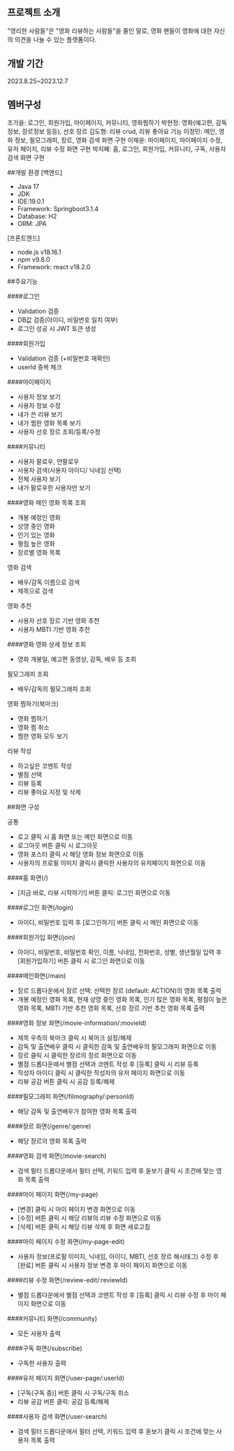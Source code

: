 ## 프로젝트 소개
"영리한 사람들"은 "영화 리뷰하는 사람들"을 줄인 말로, 영화 팬들이 영화에 대한 자신의 의견을 나눌 수 있는 플랫폼이다. 

## 개발 기간
2023.8.25~2023.12.7

## 멤버구성
조가을: 로그인, 회원가입, 마이페이지, 커뮤니티, 영화찜하기 
박현정: 영화(예고편, 감독정보, 장르정보 등등), 선호 장르 
김도형: 리뷰 crud, 리뷰 좋아요 기능 
이정민: 메인, 영화 정보, 필모그래피, 장르, 영화 검색 화면 구현
이채윤: 마이페이지, 마이페이지 수정, 유저 페이지, 리뷰 수정 화면 구현
박지혜: 홈, 로그인, 회원가입, 커뮤니티, 구독, 사용자 검색 화면 구현

##개발 환경
[백엔드]
- Java 17
- JDK
- IDE:19.0.1
- Framework: Springboot3.1.4
- Database: H2
- ORM: JPA

[프론트엔드]
- node.js v18.16.1
- npm v9.8.0
- Framework: react v18.2.0

##주요기능

####로그인
- Validation 검증 
- DB값 검증(아이디, 비밀번호 일치 여부)
- 로그인 성공 시 JWT 토큰 생성

####회원가입
- Validation 검증 (+비밀번호 재확인)
- userId 중복 체크 

####마이페이지
- 사용자 정보 보기 
- 사용자 정보 수정
- 내가 쓴 리뷰 보기
- 내가 찜한 영화 목록 보기
- 사용자 선호 장르 조회/등록/수정

####커뮤니티
- 사용자 팔로우, 언팔로우
- 사용자 검색(사용자 아이디/ 닉네임 선택)
- 전체 사용자 보기
- 내가 팔로우한 사용자만 보기 

####영화 메인 
영화 목록 조회
- 개봉 예정인 영화
- 상영 중인 영화
- 인기 있는 영화
- 평점 높은 영화
- 장르별 영화 목록

영화 검색
- 배우/감독 이름으로 검색
- 제목으로 검색

영화 추천
- 사용자 선호 장르 기반 영화 추천
- 사용자 MBTI 기반 영화 추천

####영화 
영화 상세 정보 조회
- 영화 개봉일, 예고편 동영상, 감독, 배우 등 조회

필모그래피 조회
- 배우/감독의 필모그래피 조회

영화 찜하기(북마크)
- 영화 찜하기
- 영화 찜 취소
- 찜한 영화 모두 보기

리뷰 작성
- 하고싶은 코멘트 작성
- 별점 선택
- 리뷰 등록
- 리뷰 좋아요 지정 및 삭제

##화면 구성

공통
- 로고 클릭 시 홈 화면 또는 메인 화면으로 이동
- 로그아웃 버튼 클릭 시 로그아웃
- 영화 포스터 클릭 시 해당 영화 정보 화면으로 이동
- 사용자의 프로필 이미지 클릭시 클릭한 사용자의 유저페이지 화면으로 이동

####홈 화면(/)
- [지금 바로, 리뷰 시작하기!] 버튼 클릭: 로그인 화면으로 이동

####로그인 화면(/login)
- 아이디, 비밀번호 입력 후 [로그인하기] 버튼 클릭 시 메인 화면으로 이동

####회원가입 화면(/join)
- 아이디, 비밀번호, 비밀번호 확인, 이름, 닉네임, 전화번호, 성별, 생년월일 입력 후 [회원가입하기] 버튼 클릭 시 로그인 화면으로 이동

####메인화면(/main)
- 장르 드롭다운에서 장르 선택: 선택한 장르 (default: ACTION)의 영화 목록 출력
- 개봉 예정인 영화 목록, 현재 상영 중인 영화 목록, 인기 많은 영화 목록, 평점이 높은 영화 목록, MBTI 기반 추천 영화 목록, 선호 장르 기반 추천 영화 목록 출력

####영화 정보 화면(/movie-information/:movieId)
- 제목 우측의 북마크 클릭 시 북마크 설정/해제
- 감독 및 출연배우 클릭 시 클릭한 감독 및 출연배우의 필모그래피 화면으로 이동
- 장르 클릭 시 클릭한 장르의 장르 화면으로 이동
- 별점 드롭다운에서 별점 선택과 코멘트 작성 후 [등록] 클릭 시 리뷰 등록
- 작성자 아이디 클릭 시 클릭한 작성자의 유저 페이지 화면으로 이동
- 리뷰 공감 버튼 클릭 시 공감 등록/해제

####필모그래피 화면(/filmography/:personId)
- 해당 감독 및 출연배우가 참여한 영화 목록 출력

####장르 화면(/genre/:genre)
- 해당 장르의 영화 목록 출력

####영화 검색 화면(/movie-search)
- 검색 필터 드롭다운에서 필터 선택, 키워드 입력 후 돋보기 클릭 시 조건에 맞는 영화 목록 출력

####마이 페이지 화면(/my-page)
- [변경] 클릭 시 마이 페이지 변경 화면으로 이동
- [수정] 버튼 클릭 시 해당 리뷰의 리뷰 수정 화면으로 이동
- [삭제] 버튼 클릭 시 해당 리뷰 삭제 후 화면 새로고침

####마이 페이지 수정 화면(/my-page-edit)
- 사용자 정보(프로필 이미지, 닉네임, 아이디, MBTI, 선호 장르 해시태그) 수정 후 [완료] 버튼 클릭 시 사용자 정보 변경 후 마이 페이지 화면으로 이동

####리뷰 수정 화면(/review-edit/:reviewId)
- 별점 드롭다운에서 별점 선택과 코멘트 작성 후 [등록] 클릭 시 리뷰 수정 후 마이 페이지 화면으로 이동

####커뮤니티 화면(/community)
- 모든 사용자 출력

####구독 화면(/subscribe)
- 구독한 사용자 출력

####유저 페이지 화면(/user-page/:userId)
- [구독(구독 중)] 버튼 클릭 시 구독/구독 취소
- 리뷰 공감 버튼 클릭: 공감 등록/해제

####사용자 검색 화면(/user-search)
- 검색 필터 드롭다운에서 필터 선택, 키워드 입력 후 돋보기 클릭 시 조건에 맞는 사용자 목록 출력